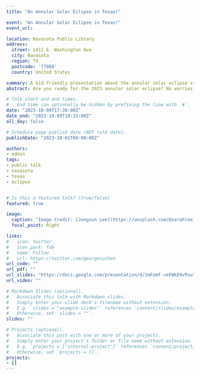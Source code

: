 ```yaml
---
title: "An Annular Solar Eclipse in Texas!"

event: "An Annular Solar Eclipse in Texas!"
event_url: 

location: Navasota Public Library
address:
  street: 1411 E. Washington Ave
  city: Navasota
  region: TX
  postcode: '77868'
  country: United States

summary: A kid-friendly presentation about the annular solar eclipse visible to Texans on October 14! 
abstract: Are you ready for the 2023 annular solar eclipse? No worries if not! Come hear a kid-friendly presentation about what to expect on October 14 and how to view the eclipse safely.  

# Talk start and end times.
#   End time can optionally be hidden by prefixing the line with `#`.
date: "2023-10-09T17:30:00Z"
date_end: "2023-10-09T18:15:00Z"
all_day: false

# Schedule page publish date (NOT talk date).
publishDate: "2023-10-01T00:00:00Z"

authors: 
- admin
tags: 
- public talk
- navasota
- texas
- eclipse


# Is this a featured talk? (true/false)
featured: true

image:
  caption: "Image Credit: [Jongsun Lee](https://unsplash.com/@sarahleejs)"
  focal_point: Right

links:
# - icon: twitter
#   icon_pack: fab
#   name: Follow
#   url: https://twitter.com/georgecushen
url_code: ""
url_pdf: ""
url_slides: "https://docs.google.com/presentation/d/1mFomf-veFWkE9vPouTRyrrIxJgSx_hoW/edit?usp=sharing&ouid=103090395617798852296&rtpof=true&sd=true"
url_video: ""

# Markdown Slides (optional).
#   Associate this talk with Markdown slides.
#   Simply enter your slide deck's filename without extension.
#   E.g. `slides = "example-slides"` references `content/slides/example-slides.md`.
#   Otherwise, set `slides = ""`.
slides: ""

# Projects (optional).
#   Associate this post with one or more of your projects.
#   Simply enter your project's folder or file name without extension.
#   E.g. `projects = ["internal-project"]` references `content/project/deep-learning/index.md`.
#   Otherwise, set `projects = []`.
projects:
- []
---
```


<!-- {{% callout note %}}
Click on the **Slides** button above to view the built-in slides feature.
{{% /callout %}}

Slides can be added in a few ways:

- **Create** slides using Wowchemy's [*Slides*](https://wowchemy.com/docs/managing-content/#create-slides) feature and link using `slides` parameter in the front matter of the talk file
- **Upload** an existing slide deck to `static/` and link using `url_slides` parameter in the front matter of the talk file
- **Embed** your slides (e.g. Google Slides) or presentation video on this page using [shortcodes](https://wowchemy.com/docs/writing-markdown-latex/).

Further event details, including [page elements](https://wowchemy.com/docs/writing-markdown-latex/) such as image galleries, can be added to the body of this page. -->
